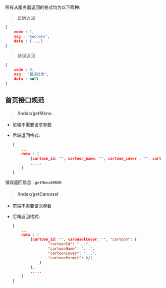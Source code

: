 所有从服务器返回的格式均为以下两种:

> 正确返回

```json
{
    code : 1,
    msg : "Success",
    data : {....}
}
```

> 错误返回

```json
{
    code : 0,
    msg : "错误信息",
    data : null
}
```



## 首页接口规范

> #### **/index/getMenu**

* 前端不需要请求参数

* 后端返回格式:

  ```json
  {
      ...
      data : [
          {cartoon_id: "", cartoon_name: "", cartoon_cover : "", cartoon_permit : 0/1},
          .....
      ]
  }
  ```

错误返回信息 : `getMenuERROR`

> #### **/index/getCarousel**

* 前端不需要请求参数

* 后端返回格式:

  ```json
  {
      ...
      data : [
          {cartoon_id: "", carouselCover: "", "cartoon": {
                  "cartoonId": "...",
                  "cartoonName": "...",
                  "cartoonCover": "...",
                  "cartoonPermit": 0/1
              }
          },
          .....
      ]
  }
  ```